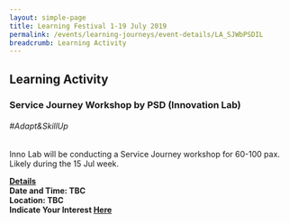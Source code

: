 ```yaml
---
layout: simple-page
title: Learning Festival 1-19 July 2019
permalink: /events/learning-journeys/event-details/LA_SJWbPSDIL
breadcrumb: Learning Activity
---
```


## Learning Activity
### Service Journey Workshop by PSD (Innovation Lab)

###### _#Adapt&SkillUp_

Inno Lab will be conducting a Service Journey workshop for 60-100 pax. Likely during the 15 Jul week.

<b><u>Details</u><br>
**Date and Time: TBC** <br>
**Location: TBC** <br>
**Indicate Your Interest [Here]()** 

